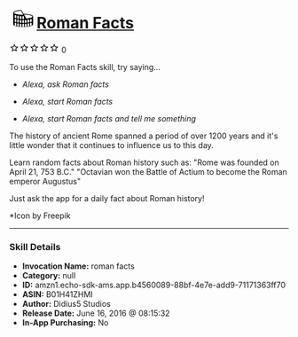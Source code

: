 # &nbsp;<img src="skill_icon" alt="Roman Facts icon" width="36"> [Roman Facts](http://alexa.amazon.com/#skills/amzn1.echo-sdk-ams.app.b4560089-88bf-4e7e-add9-71171363ff70)
![0 stars](../../images/ic_star_border_black_18dp_1x.png)![0 stars](../../images/ic_star_border_black_18dp_1x.png)![0 stars](../../images/ic_star_border_black_18dp_1x.png)![0 stars](../../images/ic_star_border_black_18dp_1x.png)![0 stars](../../images/ic_star_border_black_18dp_1x.png) 0

To use the Roman Facts skill, try saying...

* *Alexa, ask Roman facts*

* *Alexa, start Roman facts*

* *Alexa, start Roman facts and tell me something*

The history of ancient Rome spanned a period of over 1200 years and it's little wonder that it continues to influence us to this day.

Learn random facts about Roman history such as:
"Rome was founded on April 21, 753 B.C."
"Octavian won the Battle of Actium to become the Roman emperor Augustus"

Just ask the app for a daily fact about Roman history!

*Icon by Freepik

***

### Skill Details

* **Invocation Name:** roman facts
* **Category:** null
* **ID:** amzn1.echo-sdk-ams.app.b4560089-88bf-4e7e-add9-71171363ff70
* **ASIN:** B01H41ZHMI
* **Author:** Didius5 Studios
* **Release Date:** June 16, 2016 @ 08:15:32
* **In-App Purchasing:** No
